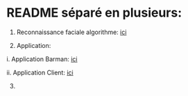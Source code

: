 # README séparé en plusieurs:

1. Reconnaissance faciale algorithme: [ici](https://github.com/BasileAmeeuw/AppDroneDelivreur/blob/main/README_RecoFaciale.md)

2. Application:

  i. Application Barman: [ici](https://github.com/BasileAmeeuw/AppDroneDelivreur/blob/main/README_BarmanApp.md)
  
  ii. Application Client: [ici](https://github.com/BasileAmeeuw/AppDroneDelivreur/blob/main/README_DelivreApp.md)
  
3.
